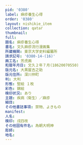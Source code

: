 ```yaml
---
pid: '0380'
label: 痳疹養生心得
order: '0380'
layout: nishikie_item
collection: qatar
thumbnail: 
full: 
題名: 痳疹養生心得
書名: 文久麻疹流行漫画集
所蔵機関: 東京大学史料編纂所
請求記号: '0380-14-(16)'
画工名: 芳虎画
和暦年月日: 文久２年７月(18620070550)
版元名: 大黒屋吉之助
版元住所: 深川仲町
判: 大判
形態: 竪絵 １枚
彩色: 錦絵
検印状況: あり
主題: 疾病（衛生）／麻疹
細目: 
その他書誌事項: 禁物、よきもの
manifest: 
人名: 
検印: 戌四改
その他固有件名: 為朝大明神
彫師: 
地名: 
---
```

